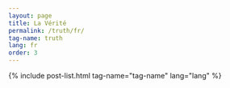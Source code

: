 ```yaml
---
layout: page
title: La Vérité
permalink: /truth/fr/
tag-name: truth
lang: fr
order: 3
---
```


	
{% include post-list.html tag-name="tag-name" lang="lang"  %}
